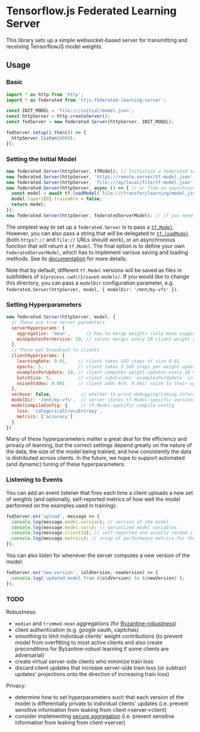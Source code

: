 # Tensorflow.js Federated Learning Server

This library sets up a simple websocket-based server for transmitting and receiving
TensorflowJS model weights.

## Usage

### Basic

```js
import * as http from 'http';
import * as federated from 'tfjs-federated-learning-server';

const INIT_MODEL = 'file:///initial/model.json';
const httpServer = http.createServer();
const fedServer = new federated.Server(httpServer, INIT_MODEL);

fedServer.setup().then(() => {
  httpServer.listen(8080);
});
```

### Setting the Initial Model

```js
new federated.Server(httpServer, tfModel); // Initialize a federated server from an in-memory tf.Model
new federated.Server(httpServer, 'https://remote.server/tf-model.json'); // or from a URL pointing to one
new federated.Server(httpServer, 'file:///my/local/file/tf-model.json'); // (which can be a file URL in Node)
new federated.Server(httpServer, async () => { // or from an asynchrous function returning one
  const model = await tf.loadModel('file:///transfer/learning/model.json');
  model.layers[0].trainable = false;
  return model;
});
new federated.Server(httpServer, federatedServerModel); // if you need fully custom behavior; see below
```

The simplest way to set up a `federated.Server` is to pass a [`tf.Model`](https://js.tensorflow.org/api/latest/#class:Model). However, you can also pass a string that will be delegated to [`tf.loadModel`](https://js.tensorflow.org/api/latest/#loadModel) (both `https?://` and `file://` URLs should work), or an asynchronous function that will return a `tf.Model`. The final option is to define your own `FederatedServerModel`, which has to implement various saving and loading methods. See its [documentation](./models.ts) for more details.

Note that by default, different `tf.Model` versions will be saved as files in subfolders of `${process.cwd()}/saved-models/`. If you would like to change this directory, you can pass a `modelDir` configuration parameter, e.g. `federated.Server(httpServer, model, { modelDir: '/mnt/my-vfs' })`.

### Setting Hyperparameters

```js
new federated.Server(httpServer, model, {
  // These are true server parameters
  serverHyperparams: {
    aggregation: 'mean',      // how to merge weights (only mean supported now)
    minUpdatesPerVersion: 20, // server merges every 20 client weight updates
  },
  // These get broadcast to clients
  clientHyperparams: {
    learningRate: 0.01,    // client takes SGD steps of size 0.01
    epochs: 5,             // client takes 5 SGD steps per weight update
    examplesPerUpdate: 10, // client computes weight updates every 10 examples
    batchSize: 5,          // client subdivides `examplesPerUpdate` into batches
    noiseStddev: 0.001     // client adds N(0, 0.001) noise to their updates
  },
  verbose: false,           // whether to print debugging/timing information
  modelDir: '/mnt/my-vfs',  // server stores tf.Model-specific versions here
  modelCompileConfig: {     // tf.Model-specific compile config
    loss: 'categoricalCrossEntropy',
    metrics: ['accuracy']
  }
})
```

Many of these hyperparameters matter a great deal for the efficiency and privacy of learning, but the correct settings depend greatly on the nature of the data, the size of the model being trained, and how consistently the data is distributed across clients. In the future, we hope to support automated (and dynamic) tuning of these hyperparameters.

### Listening to Events

You can add an event listener that fires each time a client uploads a new set of weights (and optionally, self-reported metrics of how well the model performed on the examples used in training):

```js
fedServer.on('upload', message => {
  console.log(message.model.version); // version of the model
  console.log(message.model.vars); // serialized model variables
  console.log(message.clientId); // self-reported and usually random client ID
  console.log(message.metrics); // array of performance metrics for the update; only sent for clients configured to `sendMetrics`
});
```

You can also listen for whenever the server computes a new version of the model:

```js
fedServer.on('new-version', (oldVersion, newVersion) => {
  console.log(`updated model from ${oldVersion} to ${newVersion}`);
});
```

### TODO

Robustness:
- `median` and `trimmed-mean` aggregations (for [Byzantine-robustness](https://arxiv.org/abs/1803.01498))
- client authentication (e.g. google oauth, captchas)
- smoothing to limit individual clients' weight contributions (to prevent model from overfitting to most active clients and also create preconditions for Byzantine-robust learning if some clients are adversarial)
- create virtual server-side clients who minimize train loss
- discard client updates that increase server-side train loss (or subtract updates' projections onto the direction of increasing train loss)

Privacy:
- determine how to set hyperparameters such that each version of the model is differentially private to individual clients' updates (i.e. prevent sensitive information from leaking from client->server->client)
- consider implementing [secure aggregation](https://eprint.iacr.org/2017/281) (i.e. prevent sensitive information from leaking from client->server)
